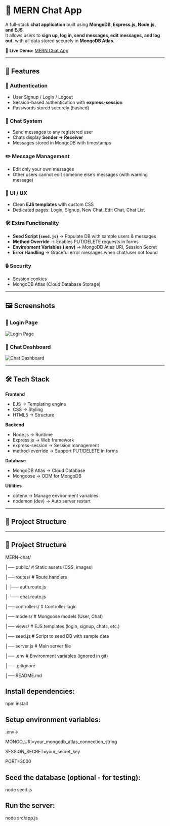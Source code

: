 # 💬 MERN Chat App  

A full-stack **chat application** built using **MongoDB, Express.js, Node.js, and EJS**.  
It allows users to **sign up, log in, send messages, edit messages, and log out**, with all data stored securely in **MongoDB Atlas**.  

🔗 **Live Demo:** [MERN Chat App](https://mern-chat-2-0hon.onrender.com/)  

---

## 🚀 Features  

### 👤 Authentication  
- User Signup / Login / Logout  
- Session-based authentication with **express-session**  
- Passwords stored securely (hashed)  

### 💬 Chat System  
- Send messages to any registered user  
- Chats display **Sender → Receiver**  
- Messages stored in MongoDB with timestamps  

### ✏️ Message Management  
- Edit only your own messages  
- Other users cannot edit someone else’s messages (with warning message)  

### 📑 UI / UX  
- Clean **EJS templates** with custom CSS  
- Dedicated pages: Login, Signup, New Chat, Edit Chat, Chat List  

### 🛠 Extra Functionality  
- **Seed Script (`seed.js`)** → Populate DB with sample users & messages  
- **Method Override** → Enables PUT/DELETE requests in forms  
- **Environment Variables (.env)** → MongoDB Atlas URI, Session Secret  
- **Error Handling** → Graceful error messages when chat/user not found  

### 🔒 Security  
- Session cookies  
- MongoDB Atlas (Cloud Database Storage)  

---

## 🖼 Screenshots  

### 🔐 Login Page  
![Login Page](./b54ec458-4b25-4847-a854-ca3d49ead6b3.png)  

### 💬 Chat Dashboard  
![Chat Dashboard](./e557e30f-5b3c-4bfd-b6be-a66b536b00ba.png)  

---

## 🛠 Tech Stack  

**Frontend**  
- EJS → Templating engine  
- CSS → Styling  
- HTML5 → Structure  

**Backend**  
- Node.js → Runtime  
- Express.js → Web framework  
- express-session → Session management  
- method-override → Support PUT/DELETE in forms  

**Database**  
- MongoDB Atlas → Cloud Database  
- Mongoose → ODM for MongoDB  

**Utilities**  
- dotenv → Manage environment variables  
- nodemon (dev) → Auto server restart  

---

## 📂 Project Structure  



---

## 📂 Project Structure
MERN-chat/

│── public/ # Static assets (CSS, images)

│── routes/ # Route handlers

│ ├── auth.route.js

│ └── chat.route.js

│── controllers/ # Controller logic

│── models/ # Mongoose models (User, Chat)

│── views/ # EJS templates (login, signup, chats, etc.)

│── seed.js # Script to seed DB with sample data

│── server.js # Main server file

│── .env # Environment variables (ignored in git)

│── .gitignore

│── README.md



## Install dependencies:
npm install

## Setup environment variables:

.env->

MONGO_URI=your_mongodb_atlas_connection_string

SESSION_SECRET=your_secret_key

PORT=3000


## Seed the database (optional - for testing):
node seed.js

## Run the server:

node src/app.js

